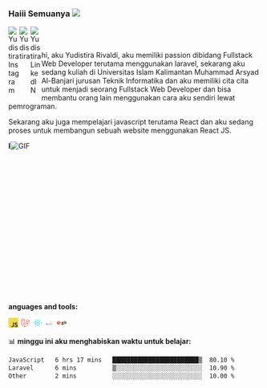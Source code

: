 ### Haiii Semuanya <img src="https://media.giphy.com/media/hvRJCLFzcasrR4ia7z/giphy.gif" width="25px">
<a href="https://www.instagram.com/ydstrarvldiii/">
  <img align="left" alt="Yudistira Instagram" width="22px" src="https://raw.githubusercontent.com/hussainweb/hussainweb/main/icons/instagram.png" />
</a>
<a href="https://twitter.com/YudistiraRival7">
  <img align="left" alt="Yudistira" width="22px" src="https://raw.githubusercontent.com/peterthehan/peterthehan/master/assets/twitter.svg" />
</a>
<a href="https://www.linkedin.com/in/yudistira-rivaldi-141819212/">
  <img align="left" alt="Yudistira LinkedIN" width="22px" src="https://raw.githubusercontent.com/peterthehan/peterthehan/master/assets/linkedin.svg" />
</a>


<br />
<br />

hi, aku Yudistira Rivaldi, aku memiliki passion dibidang Fullstack Web Developer terutama menggunakan laravel, sekarang aku sedang kuliah di Universitas Islam Kalimantan Muhammad Arsyad Al-Banjari jurusan Teknik Informatika dan aku memiliki cita cita untuk menjadi seorang Fullstack Web Developer dan bisa membantu orang lain menggunakan cara aku sendiri lewat pemrograman.

Sekarang aku juga mempelajari javascript terutama React dan aku sedang proses untuk membangun sebuah website menggunakan React JS.

  <img align="right" alt="GIF" src="https://github.com/abhisheknaiidu/abhisheknaiidu/blob/master/code.gif?raw=true" width="500" height="320" />

**languages and tools:**  

<code><img height="20" src="https://raw.githubusercontent.com/github/explore/80688e429a7d4ef2fca1e82350fe8e3517d3494d/topics/javascript/javascript.png"></code>
<code><img height="20" src="https://raw.githubusercontent.com/github/explore/80688e429a7d4ef2fca1e82350fe8e3517d3494d/topics/laravel/laravel.png"></code>
<code><img height="20" src="https://raw.githubusercontent.com/github/explore/80688e429a7d4ef2fca1e82350fe8e3517d3494d/topics/react/react.png"></code>
<code><img height="20" src="https://raw.githubusercontent.com/github/explore/80688e429a7d4ef2fca1e82350fe8e3517d3494d/topics/mysql/mysql.png"></code>
<code><img height="20" src="https://raw.githubusercontent.com/github/explore/80688e429a7d4ef2fca1e82350fe8e3517d3494d/topics/git/git.png"></code>

📊 **minggu ini aku menghabiskan waktu untuk belajar:**
<!--START_SECTION:waka-->

```text
JavaScript   6 hrs 17 mins   ████████████████████████▒  80.10 %
Laravel      6 mins          ▒░░░░░░░░░░░░░░░░░░░░░░░░  10.90 %
Other        2 mins          ░░░░░░░░░░░░░░░░░░░░░░░░░  10.00 %
```

<!--END_SECTION:waka-->






